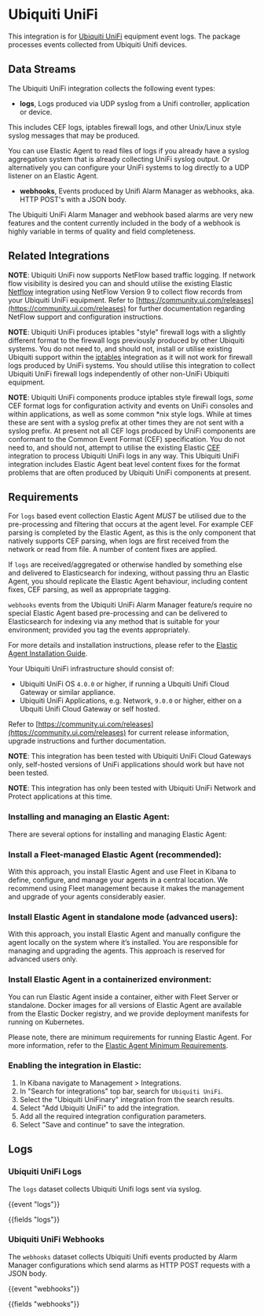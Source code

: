 # Ubiquiti UniFi

This integration is for [Ubiquiti UniFi](https://ui.com) equipment event logs. The package processes events collected from Ubiquiti Unifi devices.

## Data Streams

The Ubiquiti UniFi integration collects the following event types:

- **logs**, Logs produced via UDP syslog from a Unifi controller, application or device.

This includes CEF logs, iptables firewall logs, and other Unix/Linux style syslog messages that may be produced.

You can use Elastic Agent to read files of logs if you already have a syslog aggregation system that is already collecting UniFi syslog output. Or alternatively you can configure your UniFi systems to log directly to a UDP listener on an Elastic Agent.

- **webhooks**, Events produced by Unifi Alarm Manager as webhooks, aka. HTTP POST's with a JSON body.

The Ubiquiti UniFi Alarm Manager and webhook based alarms are very new features and the content currently included in the body of a webhook is highly variable in terms of quality and field completeness.

## Related Integrations

**NOTE**: Ubiquiti UniFi now supports NetFlow based traffic logging. If network flow visibility is desired you can and should utilise the existing Elastic [Netflow](https://www.elastic.co/docs/reference/integrations/netflow) integration using NetFlow Version 9 to collect flow records from your Ubiquiti UniFi equipment. Refer to [https://community.ui.com/releases](https://community.ui.com/releases) for further documentation regarding NetFlow support and configuration instructions.

**NOTE**: Ubiquiti UniFi produces iptables "style" firewall logs with a slightly different format to the firewall logs previously produced by other Ubiquiti systems. You do not need to, and should not, install or utilise existing Ubiquiti support within the [iptables](https://www.elastic.co/docs/reference/integrations/iptables) integration as it will not work for firewall logs produced by UniFi systems. You should utilise this integration to collect Ubiquiti UniFi firewall logs independently of other non-UniFi Ubiquiti equipment.

**NOTE**: Ubiquiti UniFi components produce iptables style firewall logs, *some* CEF format logs for configuration activity and events on UniFi consoles and within applications, as well as some common *nix style logs. While at times these are sent with a syslog prefix at other times they are not sent with a syslog prefix. At present not all CEF logs produced by UniFi components are conformant to the Common Event Format (CEF) specification. You do not need to, and should not, attempt to utilise the existing Elastic [CEF](https://www.elastic.co/docs/reference/integrations/cef) integration to process Ubiquiti UniFi logs in any way. This Ubiquiti UniFi integration includes Elastic Agent beat level content fixes for the format problems that are often produced by Ubiquiti UniFi components at present.

## Requirements

For `logs` based event collection Elastic Agent *MUST* be utilised due to the pre-processing and filtering that occurs at the agent level. For example CEF parsing is completed by the Elastic Agent, as this is the only component that natively supports CEF parsing, when logs are first received from the network or read from file. A number of content fixes are applied. 

If `logs` are received/aggregated or otherwise handled by something else and delivered to Elasticsearch for indexing, without passing thru an Elastic Agent, you should replicate the Elastic Agent behaviour, including content fixes, CEF parsing, as well as appropriate tagging.

`webhooks` events from the Ubiquiti UniFi Alarm Manager feature/s require no special Elastic Agent based pre-processing and can be delivered to Elasticsearch for indexing via any method that is suitable for your environment; provided you tag the events appropriately.

For more details and installation instructions, please refer to the [Elastic Agent Installation Guide](https://www.elastic.co/guide/en/fleet/current/elastic-agent-installation.html).

Your Ubiquiti UniFi infrastructure should consist of:
- Ubiquiti UniFi OS `4.0.0` or higher, if running a Ubquiti Unifi Cloud Gateway or similar appliance.
- Ubiquiti UniFi Applications, e.g. Network, `9.0.0` or higher, either on a Ubquiti Unifi Cloud Gateway or self hosted.

Refer to [https://community.ui.com/releases](https://community.ui.com/releases) for current release information, upgrade instructions and further documentation.

**NOTE**: This integration has been tested with Ubiquiti UniFi Cloud Gateways only, self-hosted versions of UniFi applications should work but have not been tested.

**NOTE**: This integration has only been tested with Ubiquiti UniFi Network and Protect applications at this time.

### Installing and managing an Elastic Agent:

There are several options for installing and managing Elastic Agent:

### Install a Fleet-managed Elastic Agent (recommended):

With this approach, you install Elastic Agent and use Fleet in Kibana to define, configure, and manage your agents in a central location. We recommend using Fleet management because it makes the management and upgrade of your agents considerably easier.

### Install Elastic Agent in standalone mode (advanced users):

With this approach, you install Elastic Agent and manually configure the agent locally on the system where it’s installed. You are responsible for managing and upgrading the agents. This approach is reserved for advanced users only.

### Install Elastic Agent in a containerized environment:

You can run Elastic Agent inside a container, either with Fleet Server or standalone. Docker images for all versions of Elastic Agent are available from the Elastic Docker registry, and we provide deployment manifests for running on Kubernetes.

Please note, there are minimum requirements for running Elastic Agent. For more information, refer to the  [Elastic Agent Minimum Requirements](https://www.elastic.co/guide/en/fleet/current/elastic-agent-installation.html#elastic-agent-installation-minimum-requirements).


### Enabling the integration in Elastic:

1. In Kibana navigate to Management > Integrations.
2. In "Search for integrations" top bar, search for `Ubiquiti UniFi`.
3. Select the "Ubiquiti UniFinary" integration from the search results.
4. Select "Add Ubiquiti UniFi" to add the integration.
5. Add all the required integration configuration parameters.
6. Select "Save and continue" to save the integration.

## Logs

### Ubiquiti UniFi Logs

The `logs` dataset collects Ubiquiti Unifi logs sent via syslog.

{{event "logs"}}

{{fields "logs"}}

### Ubiquiti UniFi Webhooks

The `webhooks` dataset collects Ubiquiti Unifi events producted by Alarm Manager configurations which send alarms as HTTP POST requests with a JSON body.

{{event "webhooks"}}

{{fields "webhooks"}}
